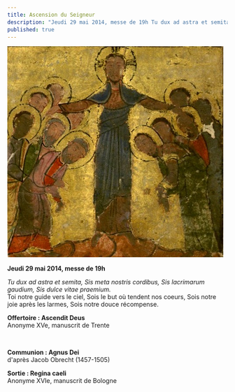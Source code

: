 ```yaml
---
title: Ascension du Seigneur
description: "Jeudi 29 mai 2014, messe de 19h Tu dux ad astra et semita, Sis meta nostris cordibus, Sis lacrimarum gaudium, Sis dulce vitae praemium. Toi notre guide vers le ciel, Sois le but où tendent nos coeurs, Sois notre joie après les larmes, Sois notre douce..."
published: true
---
```


![](/images/2014-05-29-ascension.jpg)

**Jeudi 29 mai 2014, messe de 19h**

*Tu dux ad astra et semita, Sis meta nostris cordibus, Sis lacrimarum gaudium, Sis dulce vitae praemium.*  
Toi notre guide vers le ciel, Sois le but où tendent nos coeurs, Sois notre joie après les larmes, Sois notre douce récompense.

**Offertoire : Ascendit Deus**  
Anonyme XVe, manuscrit de Trente

&nbsp;

**Communion : Agnus Dei**  
d'après Jacob Obrecht (1457-1505)

**Sortie : Regina caeli**  
Anonyme XVIe, manuscrit de Bologne